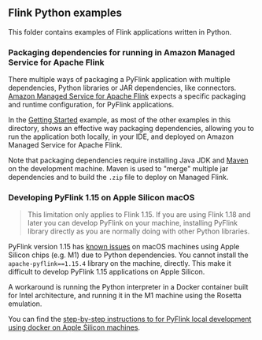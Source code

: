 ## Flink Python examples

This folder contains examples of Flink applications written in Python.

### Packaging dependencies for running in Amazon Managed Service for Apache Flink

There multiple ways of packaging a PyFlink application with multiple dependencies, Python libraries or JAR dependencies, like connectors.
[Amazon Managed Service for Apache Flink](https://aws.amazon.com/managed-service-apache-flink/) expects a specific packaging
and runtime configuration, for PyFlink applications.

In the [Getting Started](./GettingStarted) example, as most of the other examples in this directory, shows an effective way
packaging dependencies, allowing you to run the application both locally, in your IDE, and deployed on Amazon Managed Service for Apache Flink.

Note that packaging dependencies require installing Java JDK and [Maven](https://maven.apache.org/) on the development machine. 
Maven is used to "merge" multiple jar dependencies and to build the `.zip` file to deploy on Managed Flink.
 
### Developing PyFlink 1.15 on Apple Silicon macOS

> This limitation only applies to Flink 1.15. 
> If you are using Flink 1.18 and later you can develop PyFlink on your machine, installing PyFlink library directly as
> you are normally doing with other Python libraries.

PyFlink version 1.15 has [known issues](https://issues.apache.org/jira/browse/FLINK-25188) on macOS machines using Apple Silicon chips (e.g. M1) due to Python dependencies.
You cannot install the `apache-pyflink==1.15.4` library on the machine, directly. This make it difficult to develop PyFlink 1.15 applications on Apple Silicon.

A workaround is running the Python interpreter in a Docker container built for Intel architecture, and running it in the M1 machine using the Rosetta emulation.

You can find the [step-by-step instructions to for PyFlink local development using docker on Apple Silicon machines](./LocalDevelopmentOnAppleSilicon).

